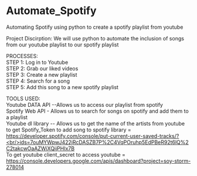 # Automate_Spotify
Automating Spotify  using python to  create a spotify playlist from youtube



Project Discirption:
We will use python to automate the inclusion of  songs from our youtube playlist to our spotify playlist


PROCESSES: <br/>
STEP 1: Log in to Youtube <br/>
STEP 2: Grab our liked videos <br/>
STEP 3: Create a new playlist<br/>
STEP 4: Search for a song<br/>
STEP 5: Add this song to a new spotify playlist<br/>


TOOLS USED:<br/>
Youtube DATA API --Allows us to access our playlist from spotify <br/>
Spotify Web API - Allows us to search for songs on spotify and add them to a playlist<br/>
Youtube dl library -- Allows us to get the name of the artists from youtube<br/>
to get Spotify_Token to add song to spotify library = https://developer.spotify.com/console/put-current-user-saved-tracks/?<br/>ids=7ouMYWpwJ422jRcDASZB7P%2C4VqPOruhp5EdPBeR92t6lQ%2C2takcwOaAZWiXQijPHIx7B <br/>
To get youtube client_secret to access youtube =  https://console.developers.google.com/apis/dashboard?project=soy-storm-278014<br/>



